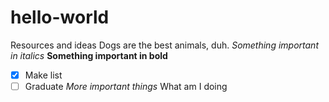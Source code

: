 # hello-world
Resources and ideas
Dogs are the best animals, duh.
*Something important in italics*
**Something important in bold**
- [x] Make list
- [ ] Graduate
*More important things*
What am I doing

